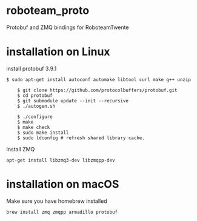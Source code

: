 # roboteam_proto
Protobuf and ZMQ bindings for RoboteamTwente


# installation on Linux

install protobuf 3.9.1
```
$ sudo apt-get install autoconf automake libtool curl make g++ unzip

    $ git clone https://github.com/protocolbuffers/protobuf.git
    $ cd protobuf
    $ git submodule update --init --recursive
    $ ./autogen.sh
    
    $ ./configure
    $ make
    $ make check
    $ sudo make install
    $ sudo ldconfig # refresh shared library cache.

```

Install ZMQ
```
apt-get install libzmq3-dev libzmqpp-dev
```

# installation on macOS
Make sure you have homebrew installed
```
brew install zmq zmqpp armadillo protobuf
```
